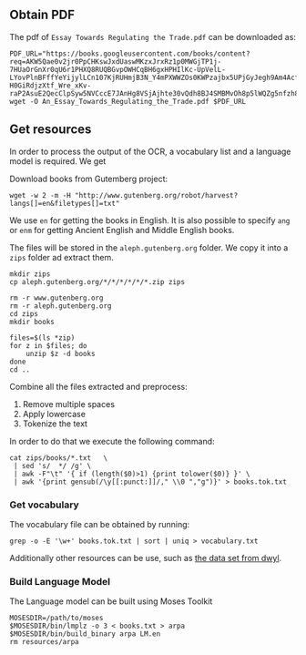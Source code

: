 

## Obtain PDF

The pdf of `Essay Towards Regulating the Trade.pdf` can be downloaded as:

```
PDF_URL="https://books.googleusercontent.com/books/content?req=AKW5Qae0v2jr0PpCHKswJxdUaswMKzxJrxRz1p0MWGjTP1j-7HUaOrGnXr0qU6r1PHXQ8RUQBGvpOWHCqBH6gxHPHIlKc-UpVelL-LYovPlnBFffYeYijylLCn107KjRUHmjB3N_Y4mPXWWZOs0KWPzajbx5UPjGyJegh9Am4AcfqyQnbmefkdmgHMy5Y4WO7ORC-H0GiRdjzXtf_Wre_xKv-raP2AsuE2QecClpSyw5NVCccE7JAnHg8VSjAjhte30vQdh8BJ4SMBMvOh8p5lWQZg5nfzh8kw"
wget -O An_Essay_Towards_Regulating_the_Trade.pdf $PDF_URL
```



## Get resources
In order to process the output of the OCR, a vocabulary list and a language model is required. We get 

Download books from Gutemberg project:
```
wget -w 2 -m -H "http://www.gutenberg.org/robot/harvest?langs[]=en&filetypes[]=txt"
```

We use `en` for getting the books in English. It is also possible to specify `ang` or `enm` for getting Ancient English and Middle English books.

The files will be stored in the `aleph.gutenberg.org` folder. We copy it into a `zips` folder ad extract them.

```
mkdir zips
cp aleph.gutenberg.org/*/*/*/*/*/*.zip zips

rm -r www.gutenberg.org
rm -r aleph.gutenberg.org
cd zips
mkdir books

files=$(ls *zip)
for z in $files; do 
    unzip $z -d books
done
cd ..
```

Combine all the files extracted and preprocess:
1. Remove multiple spaces
2. Apply lowercase
3. Tokenize the text

In order to do that we execute the following command:
```
cat zips/books/*.txt   \
 | sed 's/  */ /g' \
 | awk -F"\t" '{ if (length($0)>1) {print tolower($0)} }' \
 | awk '{print gensub(/\y[[:punct:]]/," \\0 ","g")}' > books.tok.txt
```

### Get vocabulary

The vocabulary file can be obtained by running:
```
grep -o -E '\w+' books.tok.txt | sort | uniq > vocabulary.txt
```
Additionally other resources can be use, such as [the data set from dwyl](https://github.com/dwyl/english-words/blob/master/words.zip).

### Build Language Model

The Language model can be built using Moses Toolkit
```
MOSESDIR=/path/to/moses
$MOSESDIR/bin/lmplz -o 3 < books.txt > arpa
$MOSESDIR/bin/build_binary arpa LM.en
rm resources/arpa
```
